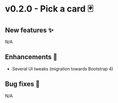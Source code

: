 # v0.2.0 - Pick a card 🃏

## New features ✨
N/A

## Enhancements 💅
- Several UI tweaks (migration towards Bootstrap 4)

## Bug fixes 🐛
N/A
